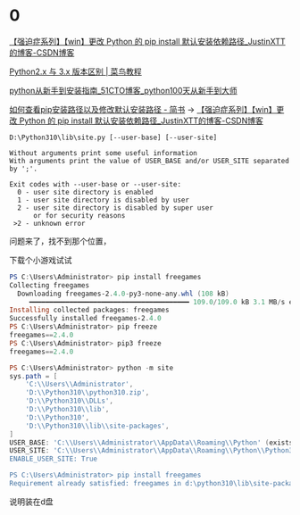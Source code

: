 # 0

[【强迫症系列】【win】更改 Python 的 pip install 默认安装依赖路径\_JustinXTT的博客\-CSDN博客](https://blog.csdn.net/mukvintt/article/details/80908951)

[Python2\.x 与 3\.x 版本区别 \| 菜鸟教程](https://www.runoob.com/python/python-2x-3x.html)

[python从新手到安装指南\_51CTO博客\_python100天从新手到大师](https://blog.51cto.com/u_15127644/2880414)

[如何查看pip安装路径以及修改默认安装路径 \- 简书](https://www.jianshu.com/p/6e236ea94b4c) -> [【强迫症系列】【win】更改 Python 的 pip install 默认安装依赖路径\_JustinXTT的博客\-CSDN博客](https://blog.csdn.net/mukvintt/article/details/80908951)

```
D:\Python310\lib\site.py [--user-base] [--user-site]

Without arguments print some useful information
With arguments print the value of USER_BASE and/or USER_SITE separated
by ';'.

Exit codes with --user-base or --user-site:
  0 - user site directory is enabled
  1 - user site directory is disabled by user
  2 - user site directory is disabled by super user
      or for security reasons
 >2 - unknown error

```

问题来了，找不到那个位置，

下载个小游戏试试

```powershell
PS C:\Users\Administrator> pip install freegames
Collecting freegames
  Downloading freegames-2.4.0-py3-none-any.whl (108 kB)
     ━━━━━━━━━━━━━━━━━━━━━━━━━━━━━━━━━━━━━━━━ 109.0/109.0 kB 3.1 MB/s eta 0:00:00
Installing collected packages: freegames
Successfully installed freegames-2.4.0
PS C:\Users\Administrator> pip freeze
freegames==2.4.0
PS C:\Users\Administrator> pip3 freeze
freegames==2.4.0

PS C:\Users\Administrator> python -m site
sys.path = [
    'C:\\Users\\Administrator',
    'D:\\Python310\\python310.zip',
    'D:\\Python310\\DLLs',
    'D:\\Python310\\lib',
    'D:\\Python310',
    'D:\\Python310\\lib\\site-packages',
]
USER_BASE: 'C:\\Users\\Administrator\\AppData\\Roaming\\Python' (exists)
USER_SITE: 'C:\\Users\\Administrator\\AppData\\Roaming\\Python\\Python310\\site-packages' (doesn't exist)
ENABLE_USER_SITE: True

PS C:\Users\Administrator> pip install freegames
Requirement already satisfied: freegames in d:\python310\lib\site-packages (2.4.0)
```

说明装在d盘

